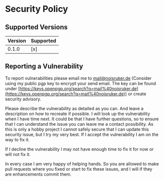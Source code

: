 # Security Policy

## Supported Versions

| Version | Supported |
| ------- | --------- |
| 0.1.0   | [x]       |

## Reporting a Vulnerability

To report vulnerabilities please email me to <mail@noisruker.de> (Consider using my public pgp key to encrypt your send email. The key can be found under [https://keys.openpgp.org/search?q=mail%40noisruker.de](https://keys.openpgp.org/search?q=mail%40noisruker.de)) or create security advisory.

Please describe the vulnerability as detailed as you can. And leave a description on how to recreate if possible.
I will look up the vulnerability when I have time next. It could be that I have further questions, so to ensure that I can understand the issue you can leave me a contact possibility.
As this is only a hobby project I cannot safely secure that I can update this security issue, but I try my very best.
If I accept the vulnerability I am on the way to fix it.

If I decline the vulnerability I may not have enough time to fix it for now or will not fix it.

In every case I am very happy of helping hands. So you are allowed to make pull requests where you fixed or start to fix these issues, and I will if they are enhancements commit them.
